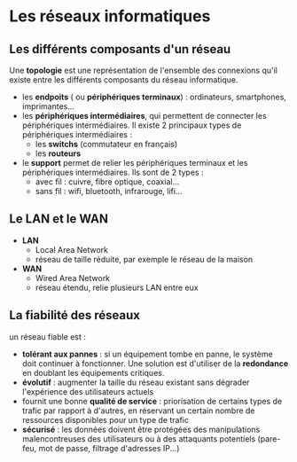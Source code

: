 # Les réseaux informatiques

## Les différents composants d'un réseau

Une **topologie** est une représentation de l'ensemble des connexions qu'il existe entre les différents composants du réseau informatique.

- les **endpoits** ( ou **périphériques terminaux**) : ordinateurs, smartphones, imprimantes...
- les **périphériques intermédiaires**, qui permettent de connecter les périphériques intermédiaires.  Il existe 2 principaux types de périphériques intermédiaires :
    - les **switchs** (commutateur en français)
    - les **routeurs**
- le **support** permet de relier les périphériques terminaux et les périphériques intermédiaires. Ils sont de 2 types :
    - avec fil : cuivre, fibre optique, coaxial...
    - sans fil : wifi, bluetooth, infrarouge, lifi...

## Le LAN et le WAN

- **LAN**
    - Local Area Network
    - réseau de taille réduite, par exemple le réseau de la maison
- **WAN**
    - Wired Area Network
    - réseau étendu, relie plusieurs LAN entre eux


## La fiabilité des réseaux

un réseau fiable est :
- **tolérant aux pannes** : si un équipement tombe en panne, le système doit continuer à fonctionner. Une solution est d'utiliser de la **redondance** en doublant les équipements critiques.
- **évolutif** : augmenter la taille du réseau existant sans dégrader l'expérience des utilisateurs actuels
- fournit une bonne **qualité de service** : priorisation de certains types de trafic par rapport à d'autres, en réservant un certain nombre de ressources disponibles pour un type de trafic
- **sécurisé** : les données doivent être protégées des manipulations malencontreuses des utilisateurs ou à des attaquants potentiels (pare-feu, mot de passe, filtrage d'adresses IP...)